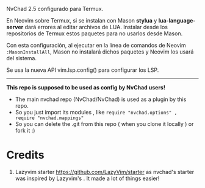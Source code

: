 NvChad 2.5 configurado para Termux.

En Neovim sobre Termux, si se instalan con Mason **stylua** y **lua-language-server** dará errores al editar archivos de LUA. Instalar desde los repositorios de Termux estos paquetes para no usarlos desde Mason.

Con esta configuración, al ejecutar en la línea de comandos de Neovim `:MasonInstallAll`, Mason no instalará dichos paquetes y Neovim los usará del sistema.

Se usa la nueva API vim.lsp.config() para configurar los LSP.

---

**This repo is supposed to be used as config by NvChad users!**

- The main nvchad repo (NvChad/NvChad) is used as a plugin by this repo.
- So you just import its modules , like `require "nvchad.options" , require "nvchad.mappings"`
- So you can delete the .git from this repo ( when you clone it locally ) or fork it :)

# Credits

1) Lazyvim starter https://github.com/LazyVim/starter as nvchad's starter was inspired by Lazyvim's . It made a lot of things easier!

